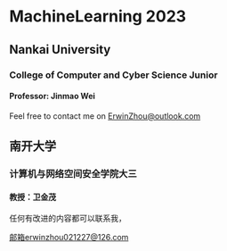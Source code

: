 # MachineLearning 2023

## Nankai University

### College of Computer and Cyber Science Junior

#### Professor: Jinmao Wei

Feel free to contact me on ErwinZhou@outlook.com

## 南开大学

### 计算机与网络空间安全学院大三

#### 教授：卫金茂

任何有改进的内容都可以联系我，

邮箱erwinzhou021227@126.com
